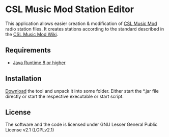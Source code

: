 # CSL Music Mod Station Editor

This application allows easier creation & modification of [CSL Music Mod](https://steamcommunity.com/sharedfiles/filedetails/?id=422934383)
radio station files. It creates stations according to the standard described in the
[CSL Music Mod Wiki](https://github.com/rumangerst/CSLMusicMod/wiki).

## Requirements

* [Java Runtime 8 or higher](https://www.java.com/download/)

## Installation

[Download](https://gitlab.com/rumangerst/cslmusicmod-station-editor/uploads/285bcff4feee9b29cedbec62fc25b1e8/CSLMusicModStationEditor-1.0.1.0.zip) the tool
and unpack it into some folder. Either start the \*.jar file directly or start the respective executable or start script.

## License

The software and the code is licensed under GNU Lesser General Public License v2.1 (LGPLv2.1)
